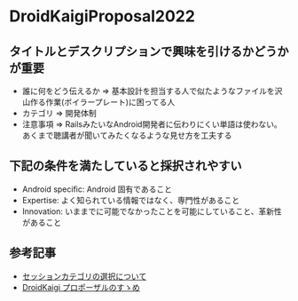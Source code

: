 # DroidKaigiProposal2022

## タイトルとデスクリプションで興味を引けるかどうかが重要

 - 誰に何をどう伝えるか => 基本設計を担当する人で似たようなファイルを沢山作る作業(ボイラープレート)に困ってる人
 - カテゴリ => 開発体制
 - 注意事項 => RailsみたいなAndroid開発者に伝わりにくい単語は使わない。あくまで聴講者が聞いてみたくなるような見せ方を工夫する

## 下記の条件を満たしていると採択されやすい

 - Android specific: Android 固有であること
 - Expertise: よく知られている情報ではなく、専門性があること
 - Innovation: いままでに可能でなかったことを可能にしていること、革新性があること

## 参考記事

 - [セッションカテゴリの選択について](https://medium.com/droidkaigi/droidkaigi-%E3%81%AE%E3%82%BB%E3%83%83%E3%82%B7%E3%83%A7%E3%83%B3%E3%82%AB%E3%83%86%E3%82%B4%E3%83%AA%E3%81%AE%E9%81%B8%E6%8A%9E%E3%81%AB%E3%81%A4%E3%81%84%E3%81%A6-411cdc6348f8)
 - [DroidKaigi プロポーザルのすゝめ](https://medium.com/droidkaigi/how-to-write-a-good-proposal-for-droidkaigi-2019-jp-ada3ff82d89b)
